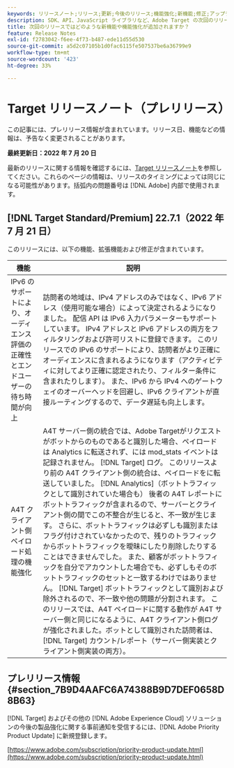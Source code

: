 ```yaml
---
keywords: リリースノート;リリース;更新;今後のリリース;機能強化;新機能;修正;アップデート;プレリリース
description: SDK、API、JavaScript ライブラリなど、Adobe Target の次回のリリースに含まれている新機能、機能強化および修正について説明します。
title: 次回のリリースではどのような新機能や機能強化が追加されますか？
feature: Release Notes
exl-id: f2783042-f6ee-4f73-b487-ede11d55d530
source-git-commit: a5d2c07105b1d0fac6115fe507537be6a36799e9
workflow-type: tm+mt
source-wordcount: '423'
ht-degree: 33%

---
```


# Target リリースノート（プレリリース）

この記事には、プレリリース情報が含まれています。リリース日、機能などの情報は、予告なく変更されることがあります。

**最終更新日：2022 年 7 月 20 日**

最新のリリースに関する情報を確認するには、[Target リリースノート](release-notes.md)を参照してください。これらのページの情報は、リリースのタイミングによっては同じになる可能性があります。括弧内の問題番号は [!DNL Adobe] 内部で使用されます。

## [!DNL Target Standard/Premium] 22.7.1（2022 年 7 月 21 日）

このリリースには、以下の機能、拡張機能および修正が含まれています。

| 機能 | 説明 |
| --- | --- |
| IPv6 のサポートにより、オーディエンス評価の正確性とエンドユーザーの待ち時間が向上 | 訪問者の地域は、IPv4 アドレスのみではなく、IPv6 アドレス（使用可能な場合）によって決定されるようになりました。 配信 API は IPv6 入力パラメーターもサポートしています。 IPv4 アドレスと IPv6 アドレスの両方をフィルタリングおよび許可リストに登録できます。 このリリースでの IPv6 のサポートにより、訪問者がより正確にオーディエンスに含まれるようになります（アクティビティに対してより正確に認定されたり、フィルター条件に含まれたりします）。 また、IPv6 から IPv4 へのゲートウェイのオーバーヘッドを回避し、IPv6 クライアントが直接ルーティングするので、データ遅延も向上します。 |
| A4T クライアント側ペイロード処理の機能強化 | A4T サーバー側の統合では、Adobe Targetがリクエストがボットからのものであると識別した場合、ペイロードは Analytics に転送されず、には mod_stats イベントは記録されません。 [!DNL Target] ログ。 このリリースより前の A4T クライアント側の統合は、ペイロードをに転送していました。 [!DNL Analytics]（ボットトラフィックとして識別されていた場合も） 後者の A4T レポートにボットトラフィックが含まれるので、サーバーとクライアント側の間でこの不整合が生じると、不一致が生じます。 さらに、ボットトラフィックは必ずしも識別またはフラグ付けされていなかったので、残りのトラフィックからボットトラフィックを曖昧にしたり削除したりすることはできませんでした。 また、顧客がボットトラフィックを自分でアカウントした場合でも、必ずしもそのボットトラフィックのセットと一致するわけではありません。 [!DNL Target] ボットトラフィックとして識別および除外されるので、不一致や他の問題が分割されます。 このリリースでは、A4T ペイロードに関する動作が A4T サーバー側と同じになるように、A4T クライアント側ログが強化されました。ボットとして識別された訪問者は、 [!DNL Target] カウント/レポート（サーバー側実装とクライアント側実装の両方）。 |


## プレリリース情報 {#section_7B9D4AAFC6A74388B9D7DEF0658D8B63}

[!DNL Target] およびその他の [!DNL Adobe Experience Cloud] ソリューションの今後の製品強化に関する事前通知を受信するには、[!DNL Adobe Priority Product Update] に新規登録します。

[https://www.adobe.com/subscription/priority-product-update.html](https://www.adobe.com/subscription/priority-product-update.html)
